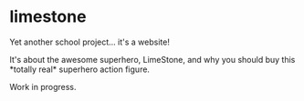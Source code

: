 # limestone
Yet another school project... it's a website!

It's about the awesome superhero, LimeStone, and why you should buy this \*totally real\* superhero action figure.

Work in progress.
